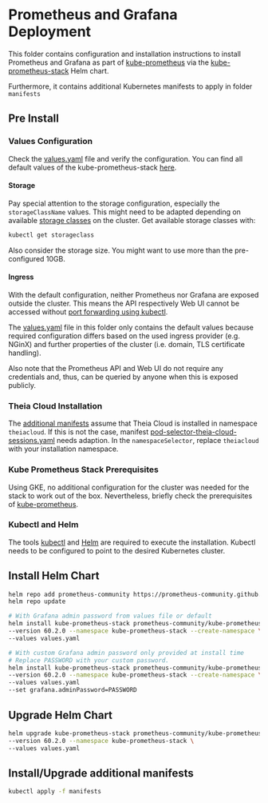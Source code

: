 # Prometheus and Grafana Deployment

This folder contains configuration and installation instructions to install Prometheus and Grafana as part of [kube-prometheus](https://github.com/prometheus-operator/kube-prometheus) via the [kube-prometheus-stack](https://github.com/prometheus-community/helm-charts/blob/main/charts/kube-prometheus-stack/README.md) Helm chart.

Furthermore, it contains additional Kubernetes manifests to apply in folder `manifests`

## Pre Install

### Values Configuration

Check the [values.yaml](./values.yaml) file and verify the configuration.
You can find all default values of the kube-prometheus-stack [here](https://github.com/prometheus-community/helm-charts/blob/bc0959503f375cade19ccaa65b609133814a9861/charts/kube-prometheus-stack/values.yaml).

#### Storage

Pay special attention to the storage configuration, especially the `storageClassName` values.
This might need to be adapted depending on available [storage classes](https://kubernetes.io/docs/concepts/storage/storage-classes/) on the cluster.
Get available storage classes with:

```sh
kubectl get storageclass
```

Also consider the storage size. You might want to use more than the pre-configured 10GB.

#### Ingress

With the default configuration, neither Prometheus nor Grafana are exposed outside the cluster.
This means the API respectively Web UI cannot be accessed without [port forwarding using kubectl](https://kubernetes.io/docs/reference/kubectl/generated/kubectl_port-forward/).

The [values.yaml](./values.yaml) file in this folder only contains the default values
because required configuration differs based on the used ingress provider (e.g. NGinX) and
further properties of the cluster (i.e. domain, TLS certificate handling).

Also note that the Prometheus API and Web UI do not require any credentials and, thus,
can be queried by anyone when this is exposed publicly.

### Theia Cloud Installation

The [additional manifests](./manifests/) assume that Theia Cloud is installed in namespace `theiacloud`.
If this is not the case, manifest [pod-selector-theia-cloud-sessions.yaml](./manifests/pod-selector-theia-cloud-sessions.yaml) needs adaption.
In the `namespaceSelector`, replace `theiacloud` with your installation namespace.

### Kube Prometheus Stack Prerequisites

Using GKE, no additional configuration for the cluster was needed for the stack to work out of the box.
Nevertheless, briefly check the prerequisites of [kube-prometheus](https://github.com/prometheus-operator/kube-prometheus/blob/main/README.md#prerequisites).

### Kubectl and Helm

The tools [kubectl](https://kubernetes.io/docs/reference/kubectl/) and [Helm](https://helm.sh/docs) are required to execute the installation.
Kubectl needs to be configured to point to the desired Kubernetes cluster.

## Install Helm Chart

```sh
helm repo add prometheus-community https://prometheus-community.github.io/helm-charts
helm repo update

# With Grafana admin password from values file or default
helm install kube-prometheus-stack prometheus-community/kube-prometheus-stack \
--version 60.2.0 --namespace kube-prometheus-stack --create-namespace \
--values values.yaml

# With custom Grafana admin password only provided at install time
# Replace PASSWORD with your custom password.
helm install kube-prometheus-stack prometheus-community/kube-prometheus-stack \
--version 60.2.0 --namespace kube-prometheus-stack --create-namespace \
--values values.yaml
--set grafana.adminPassword=PASSWORD
```

## Upgrade Helm Chart

```sh
helm upgrade kube-prometheus-stack prometheus-community/kube-prometheus-stack \
--version 60.2.0 --namespace kube-prometheus-stack \
--values values.yaml
```

## Install/Upgrade additional manifests

```sh
kubectl apply -f manifests
```
